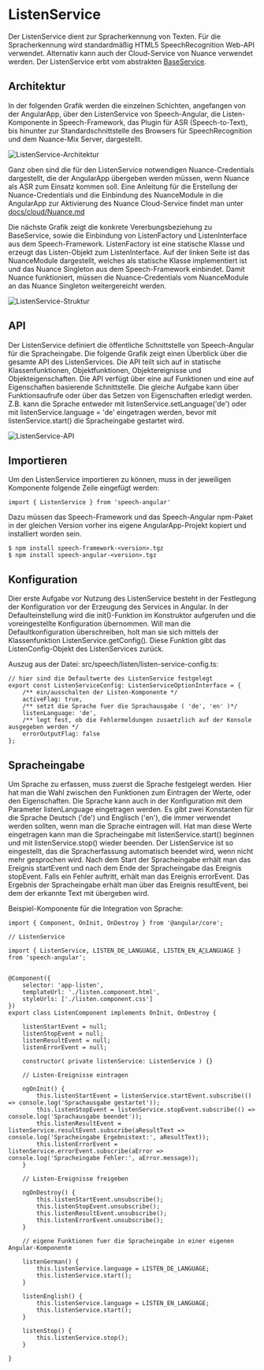 # ListenService

Der ListenService dient zur Spracherkennung von Texten. Für die Spracherkennung wird standardmäßig HTML5 SpeechRecognition Web-API verwendet. Alternativ kann auch der Cloud-Service von Nuance verwendet werden.
Der ListenService erbt vom abstrakten [BaseService](./../base/BaseService.md).



## Architektur

In der folgenden Grafik werden die einzelnen Schichten, angefangen von der AngularApp, über den ListenService von Speech-Angular, die Listen-Komponente in Speech-Framework, das Plugin für ASR (Speech-to-Text), bis hinunter zur Standardschnittstelle des Browsers für SpeechRecognition und dem Nuance-Mix Server, dargestellt. 


![ListenService-Architektur](ListenService-1.gif)


Ganz oben sind die für den ListenService notwendigen Nuance-Credentials dargestellt, die der AngularApp übergeben werden müssen, wenn Nuance als ASR zum Einsatz kommen soll. Eine Anleitung für die Erstellung der Nuance-Credentials und die Einbindung des NuanceModule in die AngularApp zur Aktivierung des Nuance Cloud-Service findet man unter [docs/cloud/Nuance.md](./../../cloud/Nuance.md)

Die nächste Grafik zeigt die konkrete Vererbungsbeziehung zu BaseService, sowie die Einbindung von ListenFactory und ListenInterface aus dem Speech-Framework. ListenFactory ist eine statische Klasse und erzeugt das Listen-Objekt zum ListenInterface. Auf der linken Seite ist das NuanceModule dargestellt, welches als statische Klasse implementiert ist und das Nuance Singleton aus dem Speech-Framework einbindet.
Damit Nuance funktioniert, müssen die Nuance-Credentials vom NuanceModule an das Nuance Singleton weitergereicht werden. 


![ListenService-Struktur](ListenService-2.gif)


## API

Der ListenService definiert die öffentliche Schnittstelle von Speech-Angular für die Spracheingabe. Die folgende Grafik zeigt einen Überblick über die gesamte API des ListenServices. Die API teilt sich auf in statische Klassenfunktionen, Objektfunktionen, Objektereignisse und Objekteigenschaften. Die API verfügt über eine auf Funktionen und eine auf Eigenschaften basierende Schnittstelle. Die gleiche Aufgabe kann über Funktionsaufrufe oder über das Setzen von Eigenschaften erledigt werden. Z.B. kann die Sprache entweder mit listenService.setLanguage('de') oder mit listenService.language = 'de' eingetragen werden, bevor mit listenService.start() die Spracheingabe gestartet wird.


![ListenService-API](ListenService-3.gif)


## Importieren

Um den ListenService importieren zu können, muss in der jeweiligen Komponente folgende Zeile eingefügt werden:

	import { ListenService } from 'speech-angular'
	
Dazu müssen das Speech-Framework und das Speech-Angular npm-Paket in der gleichen Version vorher ins eigene AngularApp-Projekt kopiert und installiert worden sein.

	$ npm install speech-framework-<version>.tgz
	$ npm install speech-angular-<version>.tgz
	 

## Konfiguration

Dier erste Aufgabe vor Nutzung des ListenService besteht in der Festlegung der Konfiguration vor der Erzeugung des Services in Angular. In der Defaulteinstellung wird die init()-Funktion im Konstruktor aufgerufen und die voreingestellte Konfiguration übernommen. Will man die Defaultkonfiguration überschreiben, holt man sie sich mittels der Klassenfunktion ListenService.getConfig(). Diese Funktion gibt das ListenConfig-Objekt des ListenServices zurück. 

Auszug aus der Datei: src/speech/listen/listen-service-config.ts:

	// hier sind die Defaultwerte des ListenService festgelegt	
	export const ListenServiceConfig: ListenServiceOptionInterface = {
	    /** ein/ausschalten der Listen-Komponente */
	    activeFlag: true,
	    /** setzt die Sprache fuer die Sprachausgabe ( 'de', 'en' )*/
	    listenLanguage: 'de',
	    /** legt fest, ob die Fehlermeldungen zusaetzlich auf der Konsole ausgegeben werden */
	    errorOutputFlag: false
	};


## Spracheingabe

Um Sprache zu erfassen, muss zuerst die Sprache festgelegt werden. Hier hat man die Wahl zwischen den Funktionen zum Eintragen der Werte, oder den Eigenschaften. Die Sprache kann auch in der Konfiguration mit dem Parameter listenLanguage eingetragen werden. Es gibt zwei Konstanten für die Sprache Deutsch ('de') und Englisch ('en'), die immer verwendet werden sollten, wenn man die Sprache eintragen will. Hat man diese Werte eingetragen kann man die Spracheingabe mit listenService.start() beginnen und mit listenService.stop() wieder beenden. Der ListenService ist so eingestellt, das die Spracherfassung automatisch beendet wird, wenn nicht mehr gesprochen wird. Nach dem Start der Spracheingabe erhält man das Ereignis startEvent und nach dem Ende der Spracheingabe das Ereignis stopEvent. Falls ein Fehler auftritt, erhält man das Ereignis errorEvent. Das Ergebnis der Spracheingabe erhält man über das Ereignis resultEvent, bei dem der erkannte Text mit übergeben wird.

Beispiel-Komponente für die Integration von Sprache:

	import { Component, OnInit, OnDestroy } from '@angular/core';

	// ListenService 
		
	import { ListenService, LISTEN_DE_LANGUAGE, LISTEN_EN_ALANGUAGE } from 'speech-angular';

	
	@Component({
		selector: 'app-listen',
		templateUrl: './listen.component.html',
		styleUrls: ['./listen.component.css']
	})
	export class ListenComponent implements OnInit, OnDestroy {
	
		listenStartEvent = null;
		listenStopEvent = null;
		listenResultEvent = null;
		listenErrorEvent = null;
	
		constructor( private listenService: ListenService ) {}
		
		// Listen-Ereignisse eintragen
				
		ngOnInit() {
			this.listenStartEvent = listenService.startEvent.subscribe(() => console.log('Sprachausgabe gestartet'));
			this.listenStopEvent = listenService.stopEvent.subscribe(() => console.log('Sprachausgabe beendet'));
			this.listenResultEvent = listenService.resultEvent.subscribe(aResultText => console.log('Spracheingabe Ergebnistext:', aResultText));
			this.listenErrorEvent = listenService.errorEvent.subscribe(aError => console.log('Spracheingabe Fehler:', aError.message));
		}

		// Listen-Ereignisse freigeben
		
		ngOnDestroy() {
			this.listenStartEvent.unsubscribe();
			this.listenStopEvent.unsubscribe();
			this.listenResultEvent.unsubscribe();
			this.listenErrorEvent.unsubscribe();
		}

		// eigene Funktionen fuer die Spracheingabe in einer eigenen Angular-Komponente

		listenGerman() {
			this.listenService.language = LISTEN_DE_LANGUAGE;
			this.listenService.start();
		}
		
		listenEnglish()	{
			this.listenService.language = LISTEN_EN_LANGUAGE;
			this.listenService.start();
		}	

		listenStop() {
			this.listenService.stop();
		}

	}

